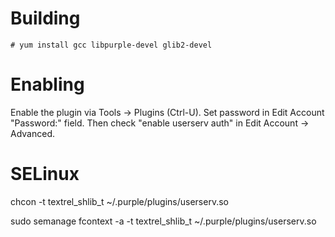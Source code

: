 Building
========

    # yum install gcc libpurple-devel glib2-devel

Enabling
========

Enable the plugin via Tools -> Plugins (Ctrl-U).
Set password in Edit Account "Password:" field.
Then check "enable userserv auth" in Edit Account -> Advanced.

SELinux
=======

chcon -t textrel_shlib_t ~/.purple/plugins/userserv.so

sudo semanage fcontext -a -t textrel_shlib_t ~/.purple/plugins/userserv.so
